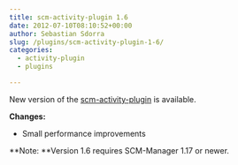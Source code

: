 ```yaml
---
title: scm-activity-plugin 1.6
date: 2012-07-10T08:10:52+00:00
author: Sebastian Sdorra
slug: /plugins/scm-activity-plugin-1-6/
categories:
  - activity-plugin
  - plugins

---
```

New version of the <a title="scm-activity-plugin" href="https://bitbucket.org/sdorra/scm-activity-plugin" target="_blank">scm-activity-plugin</a> is available.

**Changes:**

- Small performance improvements

**Note: **Version 1.6 requires SCM-Manager 1.17 or newer.


